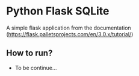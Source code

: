 # Python Flask SQLite

A simple flask application from the documentation (https://flask.palletsprojects.com/en/3.0.x/tutorial/)

## How to run?
* To be continue...
